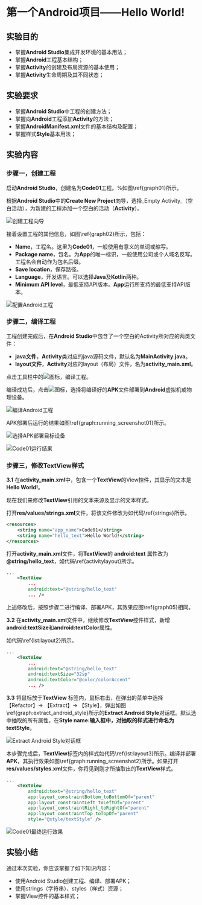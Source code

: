 # 第一个Android项目——Hello World!

## 实验目的

* 掌握**Android Studio**集成开发环境的基本用法；
* 掌握**Android**工程基本结构；
* 掌握**Activity**的创建及布局资源的基本使用；
* 掌握**Activity**生命周期及其不同状态；

## 实验要求

* 掌握**Android Studio**中工程的创建方法；
* 掌握向**Android**工程添加**Activity**的方法；
* 掌握**AndroidManifest.xml**文件的基本结构及配置；
* 掌握样式**Style**基本用法；

## 实验内容

### 步骤一，创建工程

启动**Android Studio**，创建名为**Code01**工程。%如图\ref{graph01}所示，

根据**Android Studio**中的**Create New Project**向导，选择_Empty Activity_（空白活动），为新建的工程添加一个空白的活动（**Activity**）。

![创建工程向导](https://raw.githubusercontent.com/xgqin/AndroidDevelopment/master/images/ch01/Code01_configure_project.png)

接着设置工程的其他信息，如图\ref{graph02}所示，包括：

* **Name**，工程名。这里为**Code01**，一般使用有意义的单词或缩写。
* **Package name**，包名。为**App**的唯一标识，一般使用公司或个人域名反写。工程名会自动作为包名后缀。
* **Save location**，保存路径。
* **Language**，开发语言。可以选择**Java**及**Kotlin**两种。
* **Minimum API level**，最低支持API版本。**App**运行所支持的最低支持API版本。

![配置Android工程](https://raw.githubusercontent.com/xgqin/AndroidDevelopment/master/images/ch01/Code01_configure_project.png)

### 步骤二，编译工程

工程创建完成后，在**Android Studio**中包含了一个空白的Activity所对应的两类文件：

* **java文件**，**Activity**类对应的java源码文件，默认名为**MainActivity.java**。
* **layout文件**，**Activity**对应的layout（布局）文件，名为**activity_main.xml**。



点击工具栏中的![](https://raw.githubusercontent.com/xgqin/AndroidDevelopment/master/images/ch01/Code01_build_icon.png)图标，编译工程。

编译成功后，点击![](https://raw.githubusercontent.com/xgqin/AndroidDevelopment/master/images/ch01/Code01_run_icon.png)图标，选择将编译好的**APK**文件部署到**Android**虚拟机或物理设备。


![编译Android工程](https://raw.githubusercontent.com/xgqin/AndroidDevelopment/master/images/ch01/Code01_build_project.png)


APK部署后运行的结果如图\ref{graph:running\_screenshot01}所示。

![选择APK部署目标设备](https://raw.githubusercontent.com/xgqin/AndroidDevelopment/master/images/ch01/Code01_select_deployment_target.png)


![Code01运行结果](https://raw.githubusercontent.com/xgqin/AndroidDevelopment/master/images/ch01/Code01_running_screenshot.png)


### 步骤三，修改**TextView**样式

**3.1** 在**activity_main.xml**中，包含一个**TextView**的View控件，其显示的文本是**Hello World!**。

现在我们来修改**TextView**引用的文本来源及显示的文本样式。

打开**res/values/strings.xml**文件，将该文件修改为如代码\ref{strings}所示。

```xml
<resources>
    <string name="app_name">Code01</string>
    <string name="hello_text">Hello World!</string>
</resources>
```

打开**activity_main.xml**文件，将**TextView**的 **android:text** 属性改为 **@string/hello_text**，如代码\ref{activitylayout}所示。

```xml
...
    <TextView
        ...
        android:text="@string/hello_text"
        ... />
```

上述修改后，按照步骤二进行编译、部署APK，其效果应图\ref{graph05}相同。

**3.2** 在**activity_main.xml**文件中，继续修改**TextView**控件样式，新增**android:textSize**和**android:textColor**属性。

如代码\ref{lst:layout2}所示。

```xml
...
    <TextView
        ...
        android:text="@string/hello_text"
        android:textSize="32sp"
        android:textColor="@color/colorAccent"
        ... />
```

**3.3** 将鼠标放于**TextView** 标签内，鼠标右击，在弹出的菜单中选择【Refactor】-&gt; 【Extract】-&gt; 【Style】，弹出如图\ref{graph:extract\_android\_style}所示的**Extract Android Style**对话框。默认选中抽取的所有属性，在**Style name:**输入框中，对抽取的样式进行命名为**textStyle**。

![Extract Android Style对话框](https://raw.githubusercontent.com/xgqin/AndroidDevelopment/master/images/ch01/Code01_extract_android_style.png)

本步骤完成后，**TextView**标签内的样式如代码\ref{lst:layout3}所示。编译并部署**APK**，其执行效果如图\ref{graph:running\_screenshot2}所示。如果打开**res/values/styles.xml**文件，你将见到刚才所抽取出的**TextView**样式。

```xml
...
    <TextView
        android:text="@string/hello_text"
        app:layout_constraintBottom_toBottomOf="parent"
        app:layout_constraintLeft_toLeftOf="parent"
        app:layout_constraintRight_toRightOf="parent"
        app:layout_constraintTop_toTopOf="parent"
        style="@style/textStyle" />
```

![Code01最终运行效果](https://raw.githubusercontent.com/xgqin/AndroidDevelopment/master/images/ch01/Code01_running_screenshot2.png)

## 实验小结

通过本次实验，你应该掌握了如下知识内容：

* 使用Android Studio创建工程、编译、部署APK；
* 使用strings（字符串）、styles（样式）资源；
* 掌握View控件的基本样式；